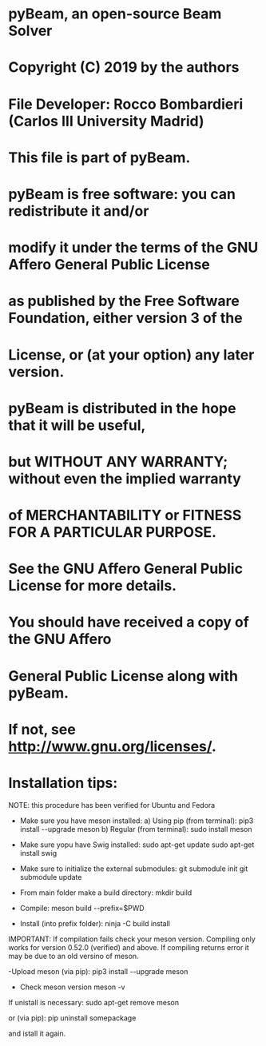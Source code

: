 # pyBeam, an open-source Beam Solver
#
# Copyright (C) 2019 by the authors
#
# File Developer: Rocco Bombardieri (Carlos III University Madrid)
#                  
# This file is part of pyBeam.
#
# pyBeam is free software: you can redistribute it and/or
# modify it under the terms of the GNU Affero General Public License
# as published by the Free Software Foundation, either version 3 of the
# License, or (at your option) any later version.
#
# pyBeam is distributed in the hope that it will be useful,
# but WITHOUT ANY WARRANTY; without even the implied warranty
# of MERCHANTABILITY or FITNESS FOR A PARTICULAR PURPOSE.
#
# See the GNU Affero General Public License for more details.
# You should have received a copy of the GNU Affero
# General Public License along with pyBeam.
# If not, see <http://www.gnu.org/licenses/>.
#
# Installation tips:

NOTE: this procedure has been verified for Ubuntu and Fedora

- Make sure you have meson installed:
a) Using pip (from terminal):
pip3 install --upgrade meson
b) Regular (from terminal):
sudo install meson

- Make sure yopu have Swig installed:
sudo apt-get update
sudo apt-get install swig

- Make sure to initialize the external submodules:
git submodule init
git submodule update

- From main folder make a build directory:
mkdir build

- Compile:
meson build --prefix=$PWD

- Install (into prefix folder):
ninja -C build install

IMPORTANT: If compilation fails check your meson version. Compiling only works for version 0.52.0 (verified) and above. 
If compiling returns error it may be due to an old versino of meson. 

-Upload meson (via pip):
pip3 install --upgrade meson

- Check meson version
meson -v

If unistall is necessary:
sudo apt-get remove meson

or (via pip):
pip uninstall somepackage

and istall it again.


